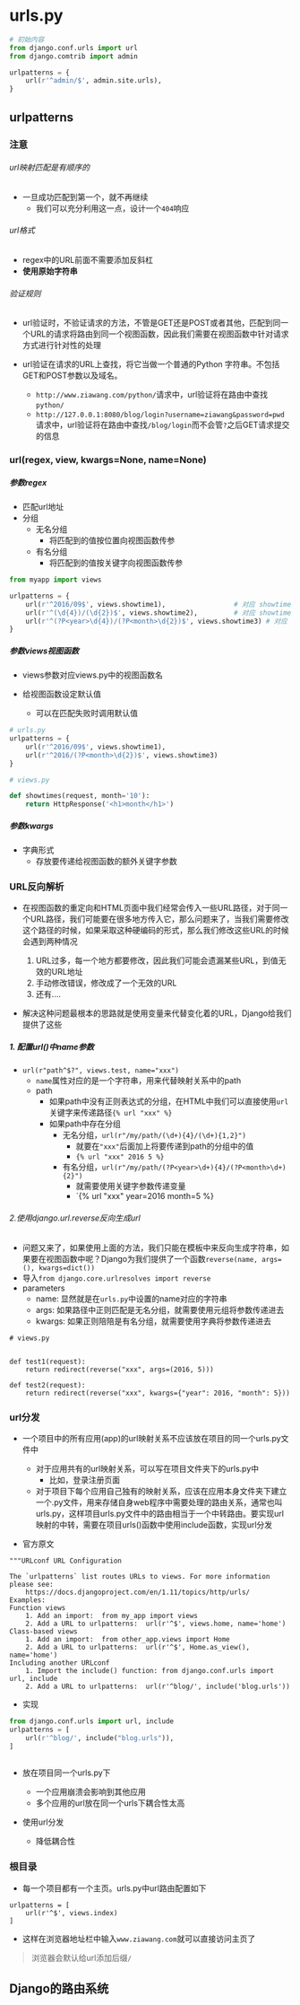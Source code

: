 # urls.py

```python
# 初始内容
from django.conf.urls import url
from django.comtrib import admin

urlpatterns = {
	url(r'^admin/$', admin.site.urls),
}
```


## urlpatterns 
### 注意
###### url映射匹配是有顺序的
- 一旦成功匹配到第一个，就不再继续
	- 我们可以充分利用这一点，设计一个`404`响应

###### url格式
- regex中的URL前面不需要添加反斜杠
- **使用原始字符串**

###### 验证规则 
- url验证时，不验证请求的方法，不管是GET还是POST或者其他，匹配到同一个URL的请求将路由到同一个视图函数，因此我们需要在视图函数中针对请求方式进行针对性的处理

- url验证在请求的URL上查找，将它当做一个普通的Python 字符串。不包括GET和POST参数以及域名。
	- `http://www.ziawang.com/python/`请求中，url验证将在路由中查找`python/`
	- `http://127.0.0.1:8080/blog/login?username=ziawang&password=pwd`请求中，url验证将在路由中查找`/blog/login`而不会管`?`之后GET请求提交的信息



### url(regex, view, kwargs=None, name=None)
##### 参数regex
- 匹配url地址
- 分组
	- 无名分组
		- 将匹配到的值按位置向视图函数传参
	- 有名分组
		- 将匹配到的值按关键字向视图函数传参

```python
from myapp import views 

urlpatterns = {
	url(r'^2016/09$', views.showtime1),					# 对应 showtime(request)
	url(r'^(\d{4})/(\d{2})$', views.showtime2),			# 对应 showtime(request, year, month)
	url(r'^(?P<year>\d{4})/(?P<month>\d{2})$', views.showtime3)	# 对应 showtime(request, year=xxxx, month=xx)									
}
```

##### 参数views视图函数
- views参数对应views.py中的视图函数名

- 给视图函数设定默认值
	- 可以在匹配失败时调用默认值


```python
# urls.py
urlpatterns = {
	url(r'^2016/09$', views.showtime1),				
	url(r'^2016/(?P<month>\d{2})$', views.showtime3)		
}

# views.py

def showtimes(request, month='10'):
	return HttpResponse('<h1>month</h1>')
```


##### 参数kwargs
- 字典形式
	- 存放要传递给视图函数的额外关键字参数


### URL反向解析
- 在视图函数的重定向和HTML页面中我们经常会传入一些URL路径，对于同一个URL路径，我们可能要在很多地方传入它，那么问题来了，当我们需要修改这个路径的时候，如果采取这种硬编码的形式，那么我们修改这些URL的时候会遇到两种情况
	1. URL过多，每一个地方都要修改，因此我们可能会遗漏某些URL，到值无效的URL地址
	2. 手动修改错误，修改成了一个无效的URL
	3. 还有....

- 解决这种问题最根本的思路就是使用变量来代替变化着的URL，Django给我们提供了这些

##### 1. 配置url()中name参数
- `url(r"path^$?", views.test, name="xxx")`
	- `name`属性对应的是一个字符串，用来代替映射关系中的path
	- path
		- 如果path中没有正则表达式的分组，在HTML中我们可以直接使用`url`关键字来传递路径`{% url "xxx" %}`
		- 如果path中存在分组
			- 无名分组，`url(r"/my/path/(\d+){4}/(\d+){1,2}")`
				- 就要在`"xxx"`后面加上将要传递到path的分组中的值
				- `{% url "xxx" 2016 5 %}`
			- 有名分组，`url(r"/my/path/(?P<year>\d+){4}/(?P<month>\d+){2}")`
				- 就需要使用关键字参数传递变量
				- `{% url "xxx" year=2016 month=5 %}

###### 2.使用django.url.reverse反向生成url
- 问题又来了，如果使用上面的方法，我们只能在模板中来反向生成字符串，如果要在视图函数中呢？Django为我们提供了一个函数`reverse(name, args=(), kwargs=dict())`
- 导入`from django.core.urlresolves import reverse`
- parameters
	- name: 显然就是在`urls.py`中设置的name对应的字符串
	- args: 如果路径中正则匹配是无名分组，就需要使用元组将参数传递进去
	- kwargs: 如果正则陪陪是有名分组，就需要使用字典将参数传递进去

```
# views.py


def test1(request):
	return redirect(reverse("xxx", args=(2016, 5)))

def test2(request):
	return redirect(reverse("xxx", kwargs={"year": 2016, "month": 5}))
```



### url分发
- 一个项目中的所有应用(app)的url映射关系不应该放在项目的同一个urls.py文件中
	- 对于应用共有的url映射关系，可以写在项目文件夹下的urls.py中
		- 比如，登录注册页面
	- 对于项目下每个应用自己独有的映射关系，应该在应用本身文件夹下建立一个.py文件，用来存储自身web程序中需要处理的路由关系，通常也叫urls.py，这样项目urls.py文件中的路由相当于一个中转路由。要实现url映射的中转，需要在项目urls()函数中使用include函数，实现url分发

- 官方原文

```
"""URLconf URL Configuration

The `urlpatterns` list routes URLs to views. For more information please see:
    https://docs.djangoproject.com/en/1.11/topics/http/urls/
Examples:
Function views
    1. Add an import:  from my_app import views
    2. Add a URL to urlpatterns:  url(r'^$', views.home, name='home')
Class-based views
    1. Add an import:  from other_app.views import Home
    2. Add a URL to urlpatterns:  url(r'^$', Home.as_view(), name='home')
Including another URLconf
    1. Import the include() function: from django.conf.urls import url, include
    2. Add a URL to urlpatterns:  url(r'^blog/', include('blog.urls'))
``` 

- 实现

```python
from django.conf.urls import url, include
urlpatterns = [
    url(r'^blog/', include("blog.urls")),
]
 
```

- 放在项目同一个urls.py下
	- 一个应用崩溃会影响到其他应用
	- 多个应用的url放在同一个urls下耦合性太高

- 使用url分发
	- 降低耦合性


### 根目录
- 每一个项目都有一个主页。urls.py中url路由配置如下

```
urlpatterns = [
	url(r'^$', views.index)
]
```

- 这样在浏览器地址栏中输入`www.ziawang.com`就可以直接访问主页了

> 浏览器会默认给url添加后缀`/`



## Django的路由系统
